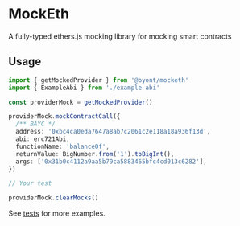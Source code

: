# MockEth

A fully-typed ethers.js mocking library for mocking smart contracts

## Usage

```ts
import { getMockedProvider } from '@byont/mocketh'
import { ExampleAbi } from './example-abi'

const providerMock = getMockedProvider()

providerMock.mockContractCall({
  /** BAYC */
  address: '0xbc4ca0eda7647a8ab7c2061c2e118a18a936f13d',
  abi: erc721Abi,
  functionName: 'balanceOf',
  returnValue: BigNumber.from('1').toBigInt(),
  args: ['0x31b0c4112a9aa5b79ca5883465bfc4cd013c6282'],
})

// Your test

providerMock.clearMocks()
```

See [tests](/tests/mocked-provider.test.ts) for more examples.
